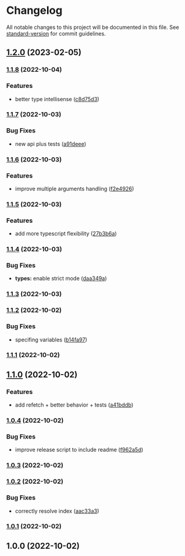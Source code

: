 # Changelog

All notable changes to this project will be documented in this file. See [standard-version](https://github.com/conventional-changelog/standard-version) for commit guidelines.

## [1.2.0](https://github.com/golota60/use-simple-async/compare/v1.1.8...v1.2.0) (2023-02-05)

### [1.1.8](https://github.com/golota60/use-simple-async/compare/v1.1.7...v1.1.8) (2022-10-04)


### Features

* better type intellisense ([c8d75d3](https://github.com/golota60/use-simple-async/commit/c8d75d36971b00c11d4f46b62d444487332f00cd))

### [1.1.7](https://github.com/golota60/use-simple-async/compare/v1.1.6...v1.1.7) (2022-10-03)


### Bug Fixes

* new api plus tests ([a91deee](https://github.com/golota60/use-simple-async/commit/a91deeea1e18361390b68ef14cf06dc7e765c92f))

### [1.1.6](https://github.com/golota60/use-simple-async/compare/v1.1.5...v1.1.6) (2022-10-03)


### Features

* improve multiple arguments handling ([f2e4926](https://github.com/golota60/use-simple-async/commit/f2e492606394e3d38f5dccc34f44ddd5b13a2e55))

### [1.1.5](https://github.com/golota60/use-simple-async/compare/v1.1.4...v1.1.5) (2022-10-03)


### Features

* add more typescript flexibility ([27b3b6a](https://github.com/golota60/use-simple-async/commit/27b3b6a15b53cf94f6834b5e4e298d0ad645faf9))

### [1.1.4](https://github.com/golota60/use-simple-async/compare/v1.1.3...v1.1.4) (2022-10-03)


### Bug Fixes

* **types:** enable strict mode ([daa349a](https://github.com/golota60/use-simple-async/commit/daa349a25b02d89db8dff5c69e774fd6875ab3b1))

### [1.1.3](https://github.com/golota60/use-simple-async/compare/v1.1.2...v1.1.3) (2022-10-03)

### [1.1.2](https://github.com/golota60/use-simple-async/compare/v1.1.1...v1.1.2) (2022-10-02)


### Bug Fixes

* specifing variables ([b14fa97](https://github.com/golota60/use-simple-async/commit/b14fa97150270288f9eef6a089ebe71e2c58343d))

### [1.1.1](https://github.com/golota60/use-simple-async/compare/v1.1.0...v1.1.1) (2022-10-02)

## [1.1.0](https://github.com/golota60/use-simple-async/compare/v1.0.4...v1.1.0) (2022-10-02)


### Features

* add refetch + better behavior + tests ([a41bddb](https://github.com/golota60/use-simple-async/commit/a41bddb6c088575bbdada00d01c760df266133f9))

### [1.0.4](https://github.com/golota60/use-simple-async/compare/v1.0.3...v1.0.4) (2022-10-02)


### Bug Fixes

* improve release script to include readme ([f962a5d](https://github.com/golota60/use-simple-async/commit/f962a5dc61ef382ba8e3082cf6c0a08b733a1f28))

### [1.0.3](https://github.com/golota60/use-simple-async/compare/v1.0.2...v1.0.3) (2022-10-02)

### [1.0.2](https://github.com/golota60/use-simple-async/compare/v1.0.1...v1.0.2) (2022-10-02)


### Bug Fixes

* correctly resolve index ([aac33a3](https://github.com/golota60/use-simple-async/commit/aac33a35935b51e2f3160b59aa7cc9f7de083502))

### [1.0.1](https://github.com/golota60/use-simple-async/compare/v1.0.0...v1.0.1) (2022-10-02)

## 1.0.0 (2022-10-02)
